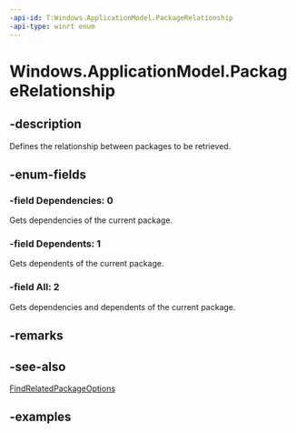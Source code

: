 ```yaml
---
-api-id: T:Windows.ApplicationModel.PackageRelationship
-api-type: winrt enum
---
```


# Windows.ApplicationModel.PackageRelationship

<!--
public enum PackageRelationship
-->

## -description

Defines the relationship between packages to be retrieved.

## -enum-fields

### -field Dependencies: 0

Gets dependencies of the current package.

### -field Dependents: 1

Gets dependents of the current package.

### -field All: 2

Gets dependencies and dependents of the current package.

## -remarks

## -see-also

[FindRelatedPackageOptions](./findrelatedpackagesoptions.md)

## -examples
